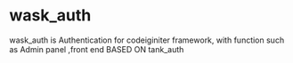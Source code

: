 # wask_auth
wask_auth is Authentication for codeiginiter framework, with function such as Admin panel ,front end  BASED ON tank_auth
